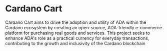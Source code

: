 # Cardano Cart
Cardano Cart aims to drive the adoption and utility of ADA within the Cardano ecosystem by creating an open-source, ADA-friendly e-commerce platform for purchasing real goods and services. This project seeks to enhance ADA's role as a practical currency for everyday transactions, contributing to the growth and inclusivity of the Cardano blockchain
